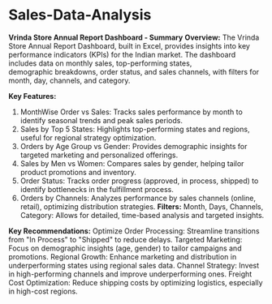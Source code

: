 # Sales-Data-Analysis
**Vrinda Store Annual Report Dashboard - Summary**
**Overview:**
  The Vrinda Store Annual Report Dashboard, built in Excel, provides insights into key performance indicators (KPIs) for the Indian market. The dashboard includes data on monthly sales, top-performing states,       
  demographic breakdowns, order status, and sales channels, with filters for month, day, channels, and category.

**Key Features:**
  1.	MonthWise Order vs Sales: Tracks sales performance by month to identify seasonal trends and peak sales periods.
  2.	Sales by Top 5 States: Highlights top-performing states and regions, useful for regional strategy optimization.
  3.	Orders by Age Group vs Gender: Provides demographic insights for targeted marketing and personalized offerings.
  4.	Sales by Men vs Women: Compares sales by gender, helping tailor product promotions and inventory.
  5.	Order Status: Tracks order progress (approved, in process, shipped) to identify bottlenecks in the fulfillment process.
  6.	Orders by Channels: Analyzes performance by sales channels (online, retail), optimizing distribution strategies.
**Filters:**
  Month, Days, Channels, Category: Allows for detailed, time-based analysis and targeted   insights.



**Key Recommendations:**
    Optimize Order Processing: Streamline transitions from "In Process" to "Shipped" to reduce delays.
    Targeted Marketing: Focus on demographic insights (age, gender) to tailor campaigns and promotions.
    Regional Growth: Enhance marketing and distribution in underperforming states using regional sales data.
    Channel Strategy: Invest in high-performing channels and improve underperforming ones.
    Freight Cost Optimization: Reduce shipping costs by optimizing logistics, especially in high-cost regions.

